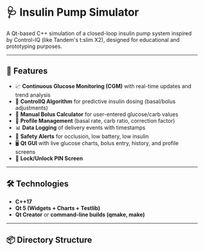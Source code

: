 # 🩺 Insulin Pump Simulator

A Qt-based C++ simulation of a closed-loop insulin pump system inspired by Control-IQ (like Tandem's t:slim X2), designed for educational and prototyping purposes.

---

## 🚀 Features

- 📈 **Continuous Glucose Monitoring (CGM)** with real-time updates and trend analysis
- 🤖 **ControlIQ Algorithm** for predictive insulin dosing (basal/bolus adjustments)
- 💉 **Manual Bolus Calculator** for user-entered glucose/carb values
- 👤 **Profile Management** (basal rate, carb ratio, correction factor)
- 📊 **Data Logging** of delivery events with timestamps
- 🔔 **Safety Alerts** for occlusion, low battery, low insulin
- 🖥️ **Qt GUI** with live glucose charts, bolus entry, history, and profile screens
- 🔐 **Lock/Unlock PIN Screen**

---

## 🛠️ Technologies

- **C++17**
- **Qt 5 (Widgets + Charts + Testlib)**
- **Qt Creator** or **command-line builds (qmake, make)**

---

## 📦 Directory Structure

